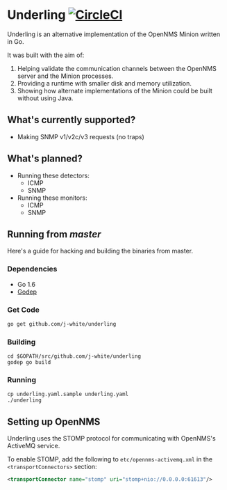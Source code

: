 Underling [![CircleCI](https://circleci.com/gh/j-white/underling.svg?style=svg)](https://circleci.com/gh/j-white/underling)
================

Underling is an alternative implementation of the OpenNMS Minion written in Go.

It was built with the aim of:

1. Helping validate the communication channels between the OpenNMS server and the Minion processes.
2. Providing a runtime with smaller disk and memory utilization.
3. Showing how alternate implementations of the Minion could be built without using Java.

## What's currently supported?

* Making SNMP v1/v2c/v3 requests (no traps)

## What's planned?

* Running these detectors:
    * ICMP
    * SNMP
* Running these monitors:
    * ICMP
    * SNMP

## Running from *master*

Here's a guide for hacking and building the binaries from master.

### Dependencies

- Go 1.6
- [Godep](https://github.com/tools/godep)

### Get Code

```bash
go get github.com/j-white/underling
```

### Building

```
cd $GOPATH/src/github.com/j-white/underling
godep go build
```

### Running

```
cp underling.yaml.sample underling.yaml
./underling
```

## Setting up OpenNMS

Underling uses the STOMP protocol for communicating with OpenNMS's ActiveMQ service.

To enable STOMP, add the following to `etc/opennms-activemq.xml` in the `<transportConnectors>` section:

```xml
<transportConnector name="stomp" uri="stomp+nio://0.0.0.0:61613"/>
```

